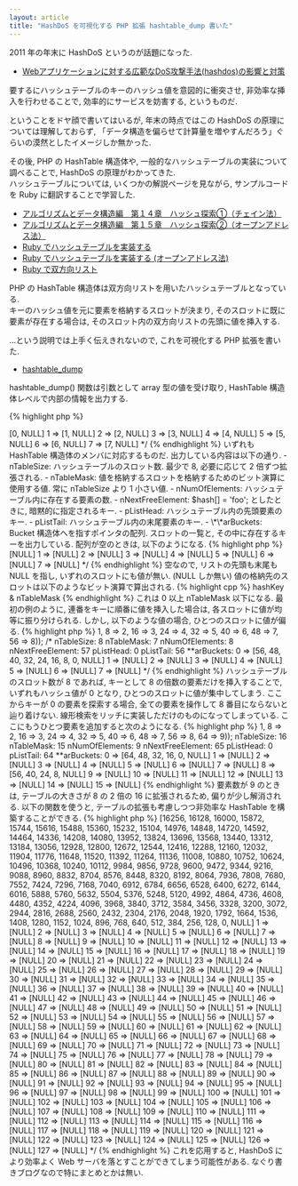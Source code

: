 ```yaml
---
layout: article
title: "HashDoS を可視化する PHP 拡張 hashtable_dump 書いた"
---
```

2011 年の年末に HashDoS というのが話題になった.

- [Webアプリケーションに対する広範なDoS攻撃手法(hashdos)の影響と対策](http://blog.tokumaru.org/2011/12/webdoshashdos.html)

要するにハッシュテーブルのキーのハッシュ値を意図的に衝突させ, 非効率な挿入を行わせることで, 効率的にサービスを妨害する, というものだ.

ということをドヤ顔で書いてはいるが, 年末の時点ではこの HashDoS の原理については理解しておらず, 「データ構造を偏らせて計算量を増やすんだろう」ぐらいの漠然としたイメージしか無かった.

その後, PHP の HashTable 構造体や, 一般的なハッシュテーブルの実装について調べることで, HashDoS の原理がわかってきた.  
ハッシュテーブルについては, いくつかの解説ページを見ながら, サンプルコードを Ruby に翻訳することで学習した.  

- [アルゴリズムとデータ構造編　第１４章　ハッシュ探索①（チェイン法）](http://www.geocities.jp/ky_webid/algorithm/014.html)
- [アルゴリズムとデータ構造編　第１５章　ハッシュ探索②（オープンアドレス法）](http://www.geocities.jp/ky_webid/algorithm/015.html)
- [Ruby でハッシュテーブルを実装する](http://qiita.com/items/1607)
- [Ruby でハッシュテーブルを実装する (オープンアドレス法)](http://qiita.com/items/1613)
- [Ruby で双方向リスト](http://qiita.com/items/1731)

PHP の HashTable 構造体は双方向リストを用いたハッシュテーブルとなっている.  
キーのハッシュ値を元に要素を格納するスロットが決まり, そのスロットに既に要素が存在する場合は, そのスロット内の双方向リストの先頭に値を挿入する.

...という説明では上手く伝えきれないので, これを可視化する PHP 拡張を書いた.

- [hashtable\_dump](https://github.com/yuya-takeyama/hashtable_dump)

hashtable\_dump\(\) 関数は引数として array 型の値を受け取り, HashTable 構造体レベルで内部の情報を出力する.

{% highlight php %}
<?php
hashtable_dump(array(1, 2, 3, 4, 5, 6, 7, 8));
/*
nTableSize:       8
nTableMask:       7
nNumOfElements:   8
nNextFreeElement: 8
pListHead:        0
pListTail:        7
**arBuckets:
  0 => [0, NULL]
  1 => [1, NULL]
  2 => [2, NULL]
  3 => [3, NULL]
  4 => [4, NULL]
  5 => [5, NULL]
  6 => [6, NULL]
  7 => [7, NULL]
*/
{% endhighlight %}

いずれも HashTable 構造体のメンバに対応するものだ. 出力している内容は以下の通り.

- nTableSize: ハッシュテーブルのスロット数. 最少で 8, 必要に応じて 2 倍ずつ拡張される.
- nTableMask: 値を格納するスロットを格納するためのビット演算に使用する値. 常に nTableSize より 1 小さい値.
- nNumOfElements: ハッシュテーブル内に存在する要素の数.
- nNextFreeElement: $hash[] = 'foo'; としたときに, 暗黙的に指定されるキー.
- pListHead: ハッシュテーブル内の先頭要素のキー.
- pListTail: ハッシュテーブル内の末尾要素のキー.
- \*\*arBuckets: Bucket 構造体へを指すポインタの配列. スロットの一覧と, その中に存在するキーを出力している.

配列が空のときは, 以下のようになる.

{% highlight php %}
<?php
hashtable_dump(array());
/*
nTableSize:       8
nTableMask:       7
nNumOfElements:   0
nNextFreeElement: 0
pListHead:        NULL
pListTail:        NULL
**arBuckets:
  0 => [NULL]
  1 => [NULL]
  2 => [NULL]
  3 => [NULL]
  4 => [NULL]
  5 => [NULL]
  6 => [NULL]
  7 => [NULL]
*/
{% endhighlight %}

空なので, リストの先頭も末尾も NULL を指し, いずれのスロットにも値が無い. (NULL しか無い)

値の格納先のスロットは以下のようなビット演算で算出される.

{% highlight cpp %}
hashKey & nTableMask
{% endhighlight %}

これは 0 以上 nTableMask 以下になる.

最初の例のように, 連番をキーに順番に値を挿入した場合は, 各スロットに値が均等に振り分けられる.

しかし, 以下のような値の場合, ひとつのスロットに値が偏る.

{% highlight php %}
<?php
hashtable_dump(array(0 => 1, 8 => 2, 16 => 3, 24 => 4, 32 => 5, 40 => 6, 48 => 7, 56 => 8));
/*
nTableSize:       8
nTableMask:       7
nNumOfElements:   8
nNextFreeElement: 57
pListHead:        0
pListTail:        56
**arBuckets:
  0 => [56, 48, 40, 32, 24, 16, 8, 0, NULL]
  1 => [NULL]
  2 => [NULL]
  3 => [NULL]
  4 => [NULL]
  5 => [NULL]
  6 => [NULL]
  7 => [NULL]
*/
{% endhighlight %}

ハッシュテーブルのスロット数が 8 であれば, キーとして 8 の倍数の要素だけを挿入することで, いずれもハッシュ値が 0 となり, ひとつのスロットに値が集中してしまう.  
ここからキーが 0 の要素を探索する場合, 全ての要素を操作して 8 番目にならないと辿り着けない.  
線形検索をリッチに実装しただけのものになってしまっている.

ここにもうひとつ要素を追加すると次のようになる.

{% highlight php %}
<?php
hashtable_dump(array(0 => 1, 8 => 2, 16 => 3, 24 => 4, 32 => 5, 40 => 6, 48 => 7, 56 => 8, 64 => 9));
nTableSize:       16
nTableMask:       15
nNumOfElements:   9
nNextFreeElement: 65
pListHead:        0
pListTail:        64
**arBuckets:
  0 => [64, 48, 32, 16, 0, NULL]
  1 => [NULL]
  2 => [NULL]
  3 => [NULL]
  4 => [NULL]
  5 => [NULL]
  6 => [NULL]
  7 => [NULL]
  8 => [56, 40, 24, 8, NULL]
  9 => [NULL]
  10 => [NULL]
  11 => [NULL]
  12 => [NULL]
  13 => [NULL]
  14 => [NULL]
  15 => [NULL]
{% endhighlight %}

要素数が 9 のときは, テーブルの大きさが 8 の 2 倍の 16 に拡張されるため, 偏りが少し解消される.

以下の関数を使うと, テーブルの拡張も考慮しつつ非効率な HashTable を構築することができる.

{% highlight php %}
<?php
hashtable_dump(hashdos(128));
function hashdos($n) {
    $tableSize = 8;
    while ($tableSize < $n) {
        $tableSize *= 2;
    }
    $arr = array();
    for ($i = 0; $i < $n; $i++) {
        $arr[$tableSize * $i] = NULL;
    }
    return $arr;
}
/*
nTableSize:       128
nTableMask:       127
nNumOfElements:   128
nNextFreeElement: 16257
pListHead:        0
pListTail:        16256
**arBuckets:
  0 => [16256, 16128, 16000, 15872, 15744, 15616, 15488, 15360, 15232, 15104, 14976, 14848, 14720, 14592, 14464, 14336, 14208, 14080, 13952, 13824, 13696, 13568, 13440, 13312, 13184, 13056, 12928, 12800, 12672, 12544, 12416, 12288, 12160, 12032, 11904, 11776, 11648, 11520, 11392, 11264, 11136, 11008, 10880, 10752, 10624, 10496, 10368, 10240, 10112, 9984, 9856, 9728, 9600, 9472, 9344, 9216, 9088, 8960, 8832, 8704, 8576, 8448, 8320, 8192, 8064, 7936, 7808, 7680, 7552, 7424, 7296, 7168, 7040, 6912, 6784, 6656, 6528, 6400, 6272, 6144, 6016, 5888, 5760, 5632, 5504, 5376, 5248, 5120, 4992, 4864, 4736, 4608, 4480, 4352, 4224, 4096, 3968, 3840, 3712, 3584, 3456, 3328, 3200, 3072, 2944, 2816, 2688, 2560, 2432, 2304, 2176, 2048, 1920, 1792, 1664, 1536, 1408, 1280, 1152, 1024, 896, 768, 640, 512, 384, 256, 128, 0, NULL]
  1 => [NULL]
  2 => [NULL]
  3 => [NULL]
  4 => [NULL]
  5 => [NULL]
  6 => [NULL]
  7 => [NULL]
  8 => [NULL]
  9 => [NULL]
  10 => [NULL]
  11 => [NULL]
  12 => [NULL]
  13 => [NULL]
  14 => [NULL]
  15 => [NULL]
  16 => [NULL]
  17 => [NULL]
  18 => [NULL]
  19 => [NULL]
  20 => [NULL]
  21 => [NULL]
  22 => [NULL]
  23 => [NULL]
  24 => [NULL]
  25 => [NULL]
  26 => [NULL]
  27 => [NULL]
  28 => [NULL]
  29 => [NULL]
  30 => [NULL]
  31 => [NULL]
  32 => [NULL]
  33 => [NULL]
  34 => [NULL]
  35 => [NULL]
  36 => [NULL]
  37 => [NULL]
  38 => [NULL]
  39 => [NULL]
  40 => [NULL]
  41 => [NULL]
  42 => [NULL]
  43 => [NULL]
  44 => [NULL]
  45 => [NULL]
  46 => [NULL]
  47 => [NULL]
  48 => [NULL]
  49 => [NULL]
  50 => [NULL]
  51 => [NULL]
  52 => [NULL]
  53 => [NULL]
  54 => [NULL]
  55 => [NULL]
  56 => [NULL]
  57 => [NULL]
  58 => [NULL]
  59 => [NULL]
  60 => [NULL]
  61 => [NULL]
  62 => [NULL]
  63 => [NULL]
  64 => [NULL]
  65 => [NULL]
  66 => [NULL]
  67 => [NULL]
  68 => [NULL]
  69 => [NULL]
  70 => [NULL]
  71 => [NULL]
  72 => [NULL]
  73 => [NULL]
  74 => [NULL]
  75 => [NULL]
  76 => [NULL]
  77 => [NULL]
  78 => [NULL]
  79 => [NULL]
  80 => [NULL]
  81 => [NULL]
  82 => [NULL]
  83 => [NULL]
  84 => [NULL]
  85 => [NULL]
  86 => [NULL]
  87 => [NULL]
  88 => [NULL]
  89 => [NULL]
  90 => [NULL]
  91 => [NULL]
  92 => [NULL]
  93 => [NULL]
  94 => [NULL]
  95 => [NULL]
  96 => [NULL]
  97 => [NULL]
  98 => [NULL]
  99 => [NULL]
  100 => [NULL]
  101 => [NULL]
  102 => [NULL]
  103 => [NULL]
  104 => [NULL]
  105 => [NULL]
  106 => [NULL]
  107 => [NULL]
  108 => [NULL]
  109 => [NULL]
  110 => [NULL]
  111 => [NULL]
  112 => [NULL]
  113 => [NULL]
  114 => [NULL]
  115 => [NULL]
  116 => [NULL]
  117 => [NULL]
  118 => [NULL]
  119 => [NULL]
  120 => [NULL]
  121 => [NULL]
  122 => [NULL]
  123 => [NULL]
  124 => [NULL]
  125 => [NULL]
  126 => [NULL]
  127 => [NULL]
*/
{% endhighlight %}

これを応用すると, HashDoS により効率よく Web サーバを落とすことができてしまう可能性がある.

なぐり書きブログなので特にまとめとかは無い.
